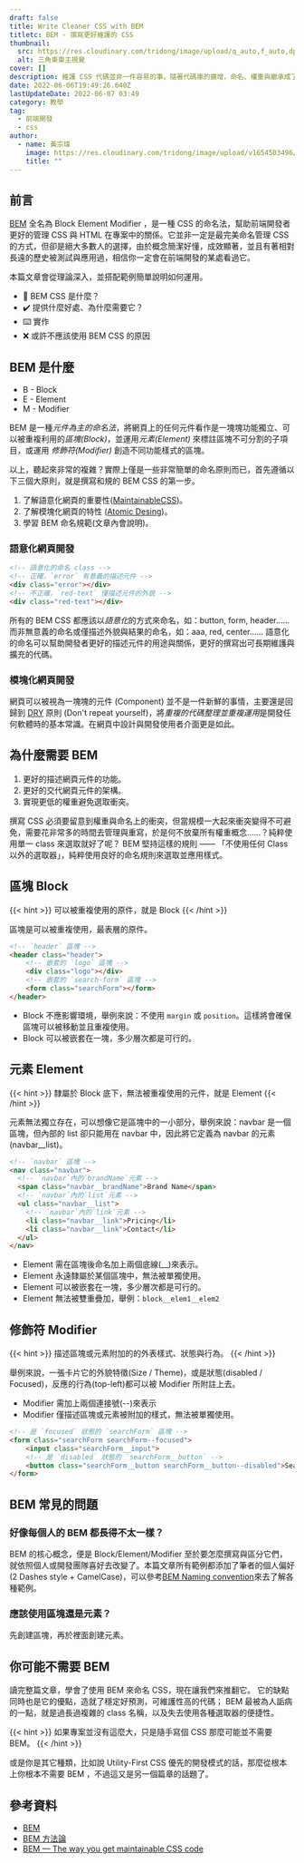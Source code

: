 ```yaml
---
draft: false
title: Write Cleaner CSS with BEM 
titletc: BEM - 撰寫更好維護的 CSS
thumbnail:
  src: https://res.cloudinary.com/tridong/image/upload/q_auto,f_auto,dpr_auto/v1654515985/global/%E4%B8%89%E8%A7%92%E6%9D%B1%E6%9D%B1-%E5%93%81%E7%89%8C%E5%B1%95%E7%A4%BA%E5%B0%81%E9%9D%A2.png
  alt: 三角東東主視覺
cover: []
description: 維護 CSS 代碼並非一件容易的事，隨著代碼庫的擴增，命名、權重與繼承成了一件非常困難的事情。讓我們使用廣受歡迎的 BEM 命名法來改善這件事情。
date: 2022-06-06T19:49:26.640Z
lastUpdateDate: 2022-06-07 03:49
category: 教學
tag:
  - 前端開發
  - css
author:
  - name: 黃宗瑋
    image: https://res.cloudinary.com/tridong/image/upload/v1654503496/global/%E9%BB%83%E5%AE%97%E7%91%8B-%E9%A0%AD%E5%83%8F.jpg
    title: ""
---
```

## 前言

[BEM](http://getbem.com/) 全名為 Block Element Modifier ，是一種 CSS 的命名法，幫助前端開發者更好的管理 CSS 與 HTML 在專案中的關係。它並非一定是最完美命名管理 CSS 的方式，但卻是絕大多數人的選擇，由於概念簡潔好懂，成效顯著，並且有著相對長遠的歷史被測試與應用過，相信你一定會在前端開發的某處看過它。

本篇文章會從理論深入，並搭配範例簡單說明如何運用。

* 🤔 BEM CSS 是什麼？
* ✔️ 提供什麼好處、為什麼需要它？
* ⌨️ 實作
* ❌ 或許不應該使用 BEM CSS 的原因


## BEM 是什麼
* B - Block
* E - Element
* M - Modifier

BEM 是一種*元件為主的命名法*，將網頁上的任何元件看作是一塊塊功能獨立、可以被重複利用的*區塊(Block)*，並運用*元素(Element)* 來標註區塊不可分割的子項目，或運用 *修飾符(Modifier)* 創造不同功能樣式的區塊。

以上，聽起來非常的複雜？實際上僅是一些非常簡單的命名原則而已，首先遵循以下三個大原則，就是撰寫和規的 BEM CSS 的第一步。

1. 了解語意化網頁的重要性([MaintainableCSS](https://maintainablecss.com/))。
2. 了解模塊化網頁的特性 ([Atomic Desing](https://bradfrost.com/blog/post/atomic-web-design/))。
3. 學習 BEM 命名規範(文章內會說明)。

### 語意化網頁開發

``` html
<!-- 語意化的命名 class -->
<!-- 正確，`error` 有意義的描述元件 -->
<div class="error"></div>
<!-- 不正確，`red-text` 僅描述元件的外貌 -->
<div class="red-text"></div>
```

所有的 BEM CSS 都應該以*語意化*的方式來命名，如：button, form, header…… 而非無意義的命名或僅描述外貌與結果的命名，如：aaa, red, center…… 語意化的命名可以幫助開發者更好的描述元件的用途與關係，更好的撰寫出可長期維護與擴充的代碼。

### 模塊化網頁開發
網頁可以被視為一塊塊的元件 (Component) 並不是一件新鮮的事情，主要還是回歸到 [DRY](https://zh.wikipedia.org/zh-tw/%E4%B8%80%E6%AC%A1%E4%B8%94%E4%BB%85%E4%B8%80%E6%AC%A1) 原則 (Don't repeat yourself)，將*重複的代碼整理並重複運用*是開發任何軟體時的基本常識。在網頁中設計與開發使用者介面更是如此。

## 為什麼需要 BEM
1. 更好的描述網頁元件的功能。
2. 更好的交代網頁元件的架構。
3. 實現更低的權重避免選取衝突。

撰寫 CSS 必須要留意到權重與命名上的衝突，但當規模一大起來衝突變得不可避免，需要花非常多的時間去管理與重寫，於是何不放棄所有權重概念……？純粹使用單一 class 來選取就好了呢？
BEM 堅持這樣的規則 —— 「不使用任何 Class 以外的選取器」，純粹使用良好的命名規則來選取並應用樣式。


## 區塊 Block
{{< hint >}}
可以被重複使用的原件，就是 Block
{{< /hint >}}

區塊是可以被重複使用，最表層的原件。

``` html
<!-- `header` 區塊 -->
<header class="header">
    <!-- 嵌套的 `logo` 區塊 -->
    <div class="logo"></div>
    <!-- 嵌套的 `search-form` 區塊 -->
    <form class="searchForm"></form>
</header>
```
* Block 不應影響環境，舉例來說：不使用 ```margin``` 或 ```position```。這樣將會確保區塊可以被移動並且重複使用。
* Block 可以被嵌套在一塊，多少層次都是可行的。

## 元素 Element

{{< hint >}}
隸屬於 Block 底下，無法被重複使用的元件，就是 Element
{{< /hint >}}

元素無法獨立存在，可以想像它是區塊中的一小部分，舉例來說：navbar 是一個區塊，但內部的 list 卻只能用在 navbar 中，因此將它定義為 navbar 的元素(navbar__list)。

``` html
<!-- `navbar` 區塊 -->
<nav class="navbar">
  <!-- `navbar`內的`brandName`元素 -->
  <span class="navbar__brandName">Brand Name</span>
  <!-- `navbar`內的`list`元素 -->
  <ul class="navbar__list">
    <!-- `navbar`內的`link`元素 -->
    <li class="navbar__link">Pricing</li>
    <li class="navbar__link">Contact</li>
  </ul>
</nav>
```
* Element 需在區塊後命名加上兩個底線(__)來表示。
* Element 永遠隸屬於某個區塊中，無法被單獨使用。
* Element 可以被嵌套在一塊，多少層次都是可行的。
* Element 無法被雙重疊加，舉例：```block__elem1__elem2```

## 修飾符 Modifier

{{< hint >}}
描述區塊或元素附加的的外表樣式、狀態與行為。
{{< /hint >}}


舉例來說，一張卡片它的外貌特徵(Size / Theme)，或是狀態(disabled / Focused)，反應的行為(top-left)都可以被 Modifier 所附註上去。

* Modifier 需加上兩個連接號(--)來表示
* Modifier 僅描述區塊或元素被附加的樣式，無法被單獨使用。

``` html
<!-- 是 `focused` 狀態的 `searchForm` 區塊 -->
<form class="searchForm searchForm--focused">
    <input class="searchForm__input">
    <!-- 是 `disabled` 狀態的 `searchForm__button` -->
    <button class="searchForm__button searchForm__button--disabled">Search</button> 
</form>
```

## BEM 常見的問題

### 好像每個人的 BEM 都長得不太一樣？
BEM 的核心概念，便是 Block/Element/Modifier 至於要怎麼撰寫與區分它們，就依照個人或開發團隊喜好去改變了。本篇文章所有範例都添加了筆者的個人偏好(2 Dashes style + CamelCase)，可以參考[BEM Naming convention](https://en.bem.info/methodology/naming-convention/)來去了解各種範例。

### 應該使用區塊還是元素？
先創建區塊，再於裡面創建元素。

## 你可能不需要 BEM
讀完整篇文章，學會了使用 BEM 來命名 CSS，現在讓我們來推翻它。
它的缺點同時也是它的優點，造就了穩定好預測，可維護性高的代碼； BEM 最被為人詬病的一點，就是過長過複雜的 class 名稱，以及失去使用各種選取器的便捷性。

{{< hint >}}
如果專案並沒有這麼大，只是隨手寫個 CSS 那麼可能並不需要 BEM。
{{< /hint >}}

或是你是其它種類，比如說 Utility-First CSS 優先的開發模式的話，那麼從根本上你根本不需要 BEM ，不過這又是另一個篇章的話題了。


## 參考資料
* [BEM](https://en.bem.info/methodology/)
* [BEM 方法論](http://bem.webclown.net/quick-start/#%E4%BB%8B%E7%BB%8D)
* [BEM — The way you get maintainable CSS code](https://medium.com/@alexkoenig/bem-the-way-you-get-maintainable-css-code-8fb043e49f60)